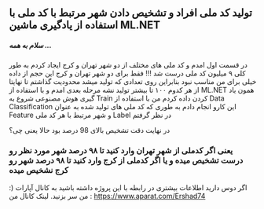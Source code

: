 
## تولید کد ملی افراد و تشخیص دادن شهر مرتبط با کد ملی با استفاده از یادگیری ماشین ML.NET
##### سلام به همه ... 
در قسمت اول امدم و کد ملی های مختلف از دو شهر تهران و کرج ایجاد کردم به طور کلی ۹ میلیون کد ملی درست شد !!! فقط برای دو شهر تهران و کرج این حجم از داده خیلی
برای من مناسب نبود بنابراین روی تعدادی که تولید میشد محدودیت گذاشتم تا نهایتا از هر کدوم ۱۰۰ تا بیشتر تولید نشه 
مرحله بعدی امدم و با استفاده از ML.NET همون یاد گیری هوش مصنوعی شروع به Train کردن داده کردم من با استفاده از Data Classification این کارو انجام دادم به طوری که 
کد ملی های تولید شده به عنوان Feature و شهر مرتبط با هر کد ملی Label در نظر گرفتم 

در نهایت دقت تشخیص بالای 98 درصد بود حالا یعنی چی؟
### یعنی اگر کدملی از شهر تهران وارد کنید تا ۹۸ درصد شهر مورد نظر رو درست تشخیص میده و یا اگر کدملی از کرج وارد کنید تا ۹۸ درصد شهر رو کرج نشخیص میده 


:) 
اگر دوس دارید اطلاعات بیشتری در رابطه با این پروژه داشته باشید به کانال آپارات من سر بزنید.
لینک کانال من : 
https://www.aparat.com/Ershad74
